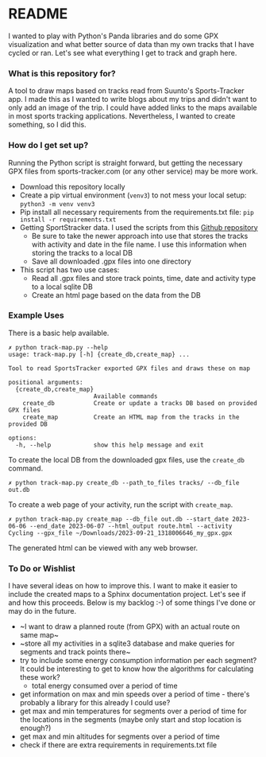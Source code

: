 # README #

I wanted to play with Python's Panda libraries and do some GPX visualization and what better source of data than 
my own tracks that I have cycled or ran. Let's see what everything I get to track and graph here. 



### What is this repository for? ###

A tool to draw maps based on tracks read from Suunto's Sports-Tracker app. I made this as I wanted to write blogs about 
my trips and didn't want to only add an image of the trip. I could have added links to the maps available in most sports 
tracking applications. Nevertheless, I wanted to create something, so I did this. 



### How do I get set up? ###

Running the Python script is straight forward, but getting the necessary GPX files from sports-tracker.com (or any 
other service) may be more work. 
 
* Download this repository locally
* Create a pip virtual environment (`venv3`) to not mess your local setup: `python3 -m venv venv3`
* Pip install all necessary requirements from the requirements.txt file: `pip install -r requirements.txt`
* Getting SportStracker data. I used the scripts from this [Github repository](https://gist.github.com/KonstantinosSykas/dfe4c5e392e299ab9341d6e16299454f)
  * Be sure to take the newer approach into use that stores the tracks with activity and date in the file name. I use 
    this information when storing the tracks to a local DB
  * Save all downloaded .gpx files into one directory
* This script has two use cases:
  * Read all .gpx files and store track points, time, date and activity type to a local sqlite DB
  * Create an html page based on the data from the DB

### Example Uses ###

There is a basic help available.

```
✗ python track-map.py --help
usage: track-map.py [-h] {create_db,create_map} ...

Tool to read SportsTracker exported GPX files and draws these on map

positional arguments:
  {create_db,create_map}
                        Available commands
    create_db           Create or update a tracks DB based on provided GPX files
    create_map          Create an HTML map from the tracks in the provided DB

options:
  -h, --help            show this help message and exit
  ```

To create the local DB from the downloaded gpx files, use the `create_db` command.
```
✗ python track-map.py create_db --path_to_files tracks/ --db_file out.db 
```

To create a web page of your activity, run the script with `create_map`.

```
✗ python track-map.py create_map --db_file out.db --start_date 2023-06-06 --end_date 2023-06-07 --html_output route.html --activity Cycling --gpx_file ~/Downloads/2023-09-21_1318006646_my_gpx.gpx 
```

The generated html can be viewed with any web browser. 

### To Do or Wishlist ###

I have several ideas on how to improve this. I want to make it easier to include the created maps to a Sphinx 
documentation project. Let's see if and how this proceeds. Below is my backlog :-) of some things I've done or may do 
in the future. 

* ~I want to draw a planned route (from GPX) with an actual route on same map~
* ~store all my activities in a sqlite3 database and make queries for segments and track points there~
* try to include some energy consumption information per each segment? It could be interesting to get to know how the 
  algorithms for calculating these work?
  * total energy consumed over a period of time
* get information on max and min speeds over a period of time - there's probably a library for this already I could use?
* get max and min temperatures for segments over a period of time for the locations in the segments (maybe only start 
 and stop location is enough?)
* get max and min altitudes for segments over a period of time
* check if there are extra requirements in requirements.txt file
